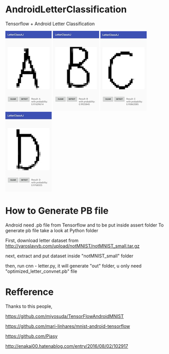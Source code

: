 # AndroidLetterClassification
Tensorflow + Android Letter Classification

![Image](example/a.jpg)
![Image](example/b.jpg)
![Image](example/c.jpg)
![Image](example/d.jpg)

# How to Generate PB file
Android need .pb file from Tensorflow and to be put inside assert folder
To generate pb file take a look at Python folder

First, download letter dataset from http://yaroslavvb.com/upload/notMNIST/notMNIST_small.tar.gz

next, extract and put dataset inside "notMNIST_small" folder

then, run cnn - letter.py, it will generate "out" folder, u only need "optimized_letter_convnet.pb" file

# Refference
Thanks to this people,

https://github.com/miyosuda/TensorFlowAndroidMNIST

https://github.com/mari-linhares/mnist-android-tensorflow

https://github.com/Piasy

http://enakai00.hatenablog.com/entry/2016/08/02/102917
